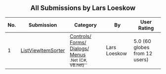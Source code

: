 ﻿<div align="center">

## All Submissions by Lars Loeskow

</div>

No.  | Submission | Category | By   | User Rating
---- | ---------- | -------- | ---- | -----------
1 | [ListViewItemSorter<br />](https://github.com/Planet-Source-Code/lars-loeskow-listviewitemsorter__10-42) | [Controls/ Forms/ Dialogs/ Menus<br /><sup>.Net (C#, VB.net)</sup>](../ByCategory/controls-forms-dialogs-menus__10-3.md) | Lars Loeskow | 5.0 (60 globes from 12 users)
